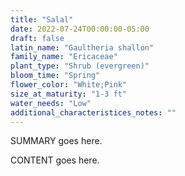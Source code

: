 ```yaml
---
title: "Salal"
date: 2022-07-24T00:00:00-05:00
draft: false
latin_name: "Gaultheria shallon"
family_name: "Ericaceae"
plant_type: "Shrub (evergreen)"
bloom_time: "Spring"
flower_color: "White;Pink"
size_at_maturity: "1-3 ft"
water_needs: "Low"
additional_characteristices_notes: ""
---
```


SUMMARY goes here.

<!--more-->

CONTENT goes here.
